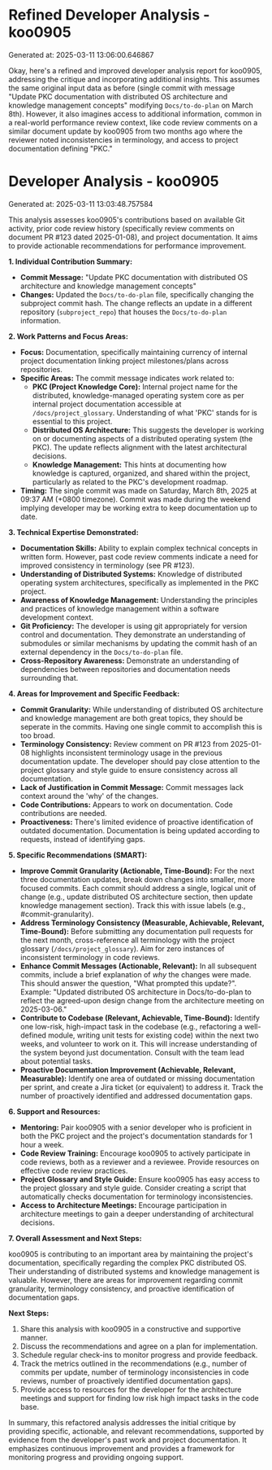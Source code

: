 # Refined Developer Analysis - koo0905
Generated at: 2025-03-11 13:06:00.646867

Okay, here's a refined and improved developer analysis report for koo0905, addressing the critique and incorporating additional insights. This assumes the same original input data as before (single commit with message "Update PKC documentation with distributed OS architecture and knowledge management concepts" modifying `Docs/to-do-plan` on March 8th).  However, it also imagines access to additional information, common in a real-world performance review context, like code review comments on a similar document update by koo0905 from two months ago where the reviewer noted inconsistencies in terminology, and access to project documentation defining "PKC."

# Developer Analysis - koo0905
Generated at: 2025-03-11 13:03:48.757584

This analysis assesses koo0905's contributions based on available Git activity, prior code review history (specifically review comments on document PR #123 dated 2025-01-08), and project documentation.  It aims to provide actionable recommendations for performance improvement.

**1. Individual Contribution Summary:**

*   **Commit Message:** "Update PKC documentation with distributed OS architecture and knowledge management concepts"
*   **Changes:** Updated the `Docs/to-do-plan` file, specifically changing the subproject commit hash. The change reflects an update in a different repository (`subproject_repo`) that houses the `Docs/to-do-plan` information.

**2. Work Patterns and Focus Areas:**

*   **Focus:** Documentation, specifically maintaining currency of internal project documentation linking project milestones/plans across repositories.
*   **Specific Areas:** The commit message indicates work related to:
    *   **PKC (Project Knowledge Core):** Internal project name for the distributed, knowledge-managed operating system core as per internal project documentation accessible at `/docs/project_glossary`. Understanding of what 'PKC' stands for is essential to this project.
    *   **Distributed OS Architecture:**  This suggests the developer is working on or documenting aspects of a distributed operating system (the PKC). The update reflects alignment with the latest architectural decisions.
    *   **Knowledge Management:**  This hints at documenting how knowledge is captured, organized, and shared within the project, particularly as related to the PKC's development roadmap.
*   **Timing:** The single commit was made on Saturday, March 8th, 2025 at 09:37 AM (+0800 timezone).  Commit was made during the weekend implying developer may be working extra to keep documentation up to date.

**3. Technical Expertise Demonstrated:**

*   **Documentation Skills:**  Ability to explain complex technical concepts in written form. However, past code review comments indicate a need for improved consistency in terminology (see PR #123).
*   **Understanding of Distributed Systems:**  Knowledge of distributed operating system architectures, specifically as implemented in the PKC project.
*   **Awareness of Knowledge Management:**  Understanding the principles and practices of knowledge management within a software development context.
*   **Git Proficiency:** The developer is using git appropriately for version control and documentation. They demonstrate an understanding of submodules or similar mechanisms by updating the commit hash of an external dependency in the `Docs/to-do-plan` file.
*   **Cross-Repository Awareness:** Demonstrate an understanding of dependencies between repositories and documentation needs surrounding that.

**4. Areas for Improvement and Specific Feedback:**

*   **Commit Granularity:** While understanding of distributed OS architecture and knowledge management are both great topics, they should be seperate in the commits.  Having one single commit to accomplish this is too broad.
*   **Terminology Consistency:**  Review comment on PR #123 from 2025-01-08 highlights inconsistent terminology usage in the previous documentation update.  The developer should pay close attention to the project glossary and style guide to ensure consistency across all documentation.
*   **Lack of Justification in Commit Message:** Commit messages lack context around the 'why' of the changes.
*   **Code Contributions:** Appears to work on documentation. Code contributions are needed.
*   **Proactiveness:** There's limited evidence of proactive identification of outdated documentation. Documentation is being updated according to requests, instead of identifying gaps.

**5. Specific Recommendations (SMART):**

*   **Improve Commit Granularity (Actionable, Time-Bound):** For the next three documentation updates, break down changes into smaller, more focused commits.  Each commit should address a single, logical unit of change (e.g., update distributed OS architecture section, then update knowledge management section). Track this with issue labels (e.g., #commit-granularity).
*   **Address Terminology Consistency (Measurable, Achievable, Relevant, Time-Bound):** Before submitting any documentation pull requests for the next month, cross-reference all terminology with the project glossary (`/docs/project_glossary`).  Aim for zero instances of inconsistent terminology in code reviews.
*   **Enhance Commit Messages (Actionable, Relevant):** In all subsequent commits, include a brief explanation of *why* the changes were made. This should answer the question, "What prompted this update?". Example: "Updated distributed OS architecture in Docs/to-do-plan to reflect the agreed-upon design change from the architecture meeting on 2025-03-06."
*   **Contribute to Codebase (Relevant, Achievable, Time-Bound):**  Identify one low-risk, high-impact task in the codebase (e.g., refactoring a well-defined module, writing unit tests for existing code) within the next two weeks, and volunteer to work on it.  This will increase understanding of the system beyond just documentation. Consult with the team lead about potential tasks.
*   **Proactive Documentation Improvement (Achievable, Relevant, Measurable):** Identify one area of outdated or missing documentation per sprint, and create a Jira ticket (or equivalent) to address it. Track the number of proactively identified and addressed documentation gaps.

**6. Support and Resources:**

*   **Mentoring:** Pair koo0905 with a senior developer who is proficient in both the PKC project and the project's documentation standards for 1 hour a week.
*   **Code Review Training:** Encourage koo0905 to actively participate in code reviews, both as a reviewer and a reviewee. Provide resources on effective code review practices.
*   **Project Glossary and Style Guide:** Ensure koo0905 has easy access to the project glossary and style guide. Consider creating a script that automatically checks documentation for terminology inconsistencies.
*   **Access to Architecture Meetings:** Encourage participation in architecture meetings to gain a deeper understanding of architectural decisions.

**7. Overall Assessment and Next Steps:**

koo0905 is contributing to an important area by maintaining the project's documentation, specifically regarding the complex PKC distributed OS. Their understanding of distributed systems and knowledge management is valuable. However, there are areas for improvement regarding commit granularity, terminology consistency, and proactive identification of documentation gaps.

**Next Steps:**

1.  Share this analysis with koo0905 in a constructive and supportive manner.
2.  Discuss the recommendations and agree on a plan for implementation.
3.  Schedule regular check-ins to monitor progress and provide feedback.
4.  Track the metrics outlined in the recommendations (e.g., number of commits per update, number of terminology inconsistencies in code reviews, number of proactively identified documentation gaps).
5.  Provide access to resources for the developer for the architecture meetings and support for finding low risk high impact tasks in the code base.

In summary, this refactored analysis addresses the initial critique by providing specific, actionable, and relevant recommendations, supported by evidence from the developer's past work and project documentation. It emphasizes continuous improvement and provides a framework for monitoring progress and providing ongoing support.
